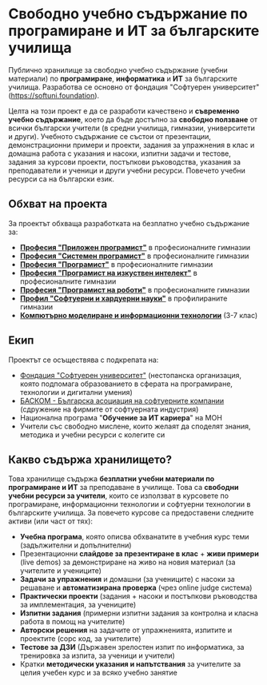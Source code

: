 # Свободно учебно съдържание по програмиране и ИТ за българските училища

Публично хранилище за свободно учебно съдържание (учебни материали) по **програмиране**, **информатика** и **ИТ** за българските училища. Разработва се основно от фондация "Софтуерен университет" (https://softuni.foundation).

Целта на този проект е да се разработи качествено и **съвременно учебно съдържание**, което да бъде достъпно за **свободно ползване** от всички български учители (в средни училища, гимназии, университети и други). Учебното съдържание се състои от презентации, демонстрационни примери и проекти, задания за упражнения в клас и домашна работа с указания и насоки, изпитни задачи и тестове, задания за курсови проекти, постъпкови ръководства, указания за преподаватели и ученици и други учебни ресурси. Повечето учебни ресурси са на български език.

## Обхват на проекта

За проектът обхваща разработката на безплатно учебно съдържание за:
 - [**Професия "Приложен програмист"**](https://github.com/BG-IT-Edu/School-Programming/tree/main/Courses/Applied-Programmer) в професионалните гимназии
 - [**Професия "Системен програмист"**](https://github.com/BG-IT-Edu/School-Programming/tree/main/Courses/System-Programmer) в професионалните гимназии
 - [**Професия "Програмист"**](https://github.com/BG-IT-Edu/School-Programming/tree/main/Courses/Programmer) в професионалните гимназии
 - [**Професия "Програмист на изкуствен интелект"**](https://github.com/BG-IT-Edu/School-Programming/tree/main/Courses/AI-Programmer) в професионалните гимназии
 - [**Професия "Програмист на роботи"**](https://github.com/BG-IT-Edu/School-Programming/tree/main/Courses/Robotics-and-IoT-Programmer) в професионалните гимназии
 - [**Профил "Софтуерни и хардуерни науки"**](https://github.com/BG-IT-Edu/School-Programming/tree/main/Courses/Software-Sciences) в профилираните гимназии
 - [**Компютърно моделиране и информационни технологии**](https://github.com/BG-IT-Edu/School-Programming/tree/main/Courses/Computer-Modeling-and-IT) (3-7 клас)
 
## Екип
 
Проектът се осъществява с подкрепата на:
 - [Фондация "Софтуерен университет"](https://softuni.foundation) (нестопанска организация, която подпомага образованието в сферата на програмиране, технологии и дигитални умения)
 - [БАСКОМ - Българска асоциация на софтуерните компании](https://www.basscom.org) (сдружение на фирмите от софтуерната индустрия)
 - Национална програма "**Обучение за ИТ кариера**" на МОН
 - Учители със свободно мислене, които желаят да споделят знания, методика и учебни ресурси с колегите си

## Какво съдържа хранилището?

Това хранилище съдържа **безплатни учебни материали по програмиране и ИТ** за преподаване в училище. Това са **свободни учебни ресурси за учители**, които се използват в курсовете по програмиране, информационни технологии и софтуерни технологии в българските училища. За повечето курсове са предоставени следните активи (или част от тях):
  -	**Учебна програма**, която описва обхванатите в учебния курс теми (задължителни и допълнителни)
  -	Презентационни **слайдове за презентиране в клас** + **живи примери** (live demos) за демонстриране на живо на новия материал (за учителите и учениците)
  -	**Задачи за упражнения** и домашни (за учениците) с насоки за решаване и **автоматизирана проверка** (чрез online judge  система)
  - **Практически проекти** (задания + насоки и постъпкови ръководства за имплементация, за учениците)
  -	**Изпитни задания** (примерни изпитни задания за контролна и класна работа в помощ на учителите)
  -	**Авторски решения** на задачите от упражненията, изпитите и проектите (сорс код, за учителите)
  -	**Тестове за ДЗИ** (Държавен зрелостен изпит по информатика, за тренировка за изпита, за ученици и учители)
  -	Кратки **методически указания и напътствания** за учителите за целия учебен курс и за всяко учебно занятие

